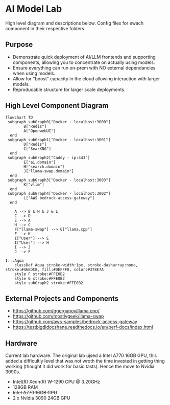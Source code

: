 # AI Model Lab

High level diagram and descriptions below. Config files for ewach component in their respective folders.

## Purpose
* Demonstrate quick deployment of AI/LLM frontends and supporting components, allowing you to concentrate on actually using models.
* Ensure everything can run on-prem with NO external dependancies when using models.
* Allow for "boost" capacity in the cloud allowing interaction with larger models.
* Reproducable structure for larger scale deployments.

## High Level Component Diagram

```mermaid
flowchart TD
 subgraph subGraph0["Docker - localhost:3000"]
        B["Redis"]
        A["OpenwebUI"]
  end
 subgraph subGraph1["Docker - localhost:3001"]
        D["Redis"]
        C["SearXNG"]
  end
 subgraph subGraph2["Caddy - ip:443"]
        E["ai.domain"]
        H["search.domain"]
        J["llama-swap.domain"]
  end
 subgraph subGraph3["Docker - localhost:3003"]
        K["vllm"]
  end
 subgraph subGraph4["Docker - localhost:3002"]
        L["AWS bedrock-access-gateway"]
  end

    A --> B & H & J & L
    C --> D
    E --> A
    H --> C
    F["llama-swap"] --> G["llama.cpp"]
    F --> K
    I["User"] --> E
    I["User"] --> H
    I --> J
    J --> F

I:::Aqua
    classDef Aqua stroke-width:1px, stroke-dasharray:none, stroke:#46EDC8, fill:#DEFFF8, color:#378E7A
    style F stroke:#FFE0B2
    style G stroke:#FFE0B2
    style subGraph2 stroke:#FFE0B2
```

## External Projects and Components

* https://github.com/ggerganov/llama.cpp/
* https://github.com/mostlygeek/llama-swap
* https://github.com/aws-samples/bedrock-access-gateway
* https://testbigdldocshane.readthedocs.io/en/perf-docs/index.html


## Hardware
Current lab hardware. 
The original lab ujsed a Intel A770 16GB GPU,  this added a difficultly level that was not wroth the time invested in getting thing working (thought it did work for basic tasts). Hence the move to Nvidia 3090s.

* Intel(R) Xeon(R) W-1290 CPU @ 3.20GHz
* 128GB RAM
* ~~Intel A770 16GB GPU~~
* 2 x Nvidia 3090 24GB GPU
